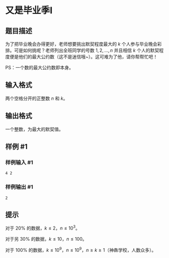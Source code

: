 # 又是毕业季I

## 题目描述

为了把毕业晚会办得更好，老师想要挑出默契程度最大的 $k$ 个人参与毕业晚会彩排。可是如何挑呢？老师列出全班同学的号数 $1,2,\ldots ,n$ 并且相信 $k$ 个人的默契程度便是他们的最大公约数（这不是迷信哦~）。这可难为了他，请你帮帮忙吧！

PS：一个数的最大公约数即本身。

## 输入格式

两个空格分开的正整数 $n$ 和 $k$。

## 输出格式

一个整数，为最大的默契值。

## 样例 #1

### 样例输入 #1
```
4 2
```

### 样例输出 #1

```
2
```

## 提示

对于 $20\%$ 的数据，$k \le 2$，$n \le 10^3$。

对于另 $30\%$ 的数据，$k \le 10$，$n \le 100$。

对于 $100\%$ 的数据，$k \le 10^9$，$n \le 10^9$，$n \ge k \ge 1$（神犇学校，人数众多）。

